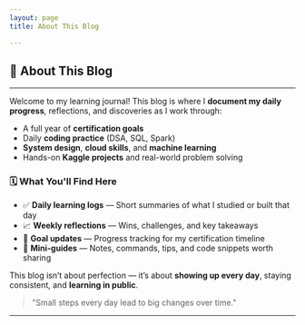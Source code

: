 ```yaml
---
layout: page
title: About This Blog

---
```


## 📘 About This Blog
---
Welcome to my learning journal! This blog is where I **document my daily progress**, reflections, and discoveries as I work through:

- A full year of **certification goals**
- Daily **coding practice** (DSA, SQL, Spark)
- **System design**, **cloud skills**, and **machine learning**
- Hands-on **Kaggle projects** and real-world problem solving

### 🗓️ What You'll Find Here

- ✅ **Daily learning logs** — Short summaries of what I studied or built that day
- 📈 **Weekly reflections** — Wins, challenges, and key takeaways
- 🎯 **Goal updates** — Progress tracking for my certification timeline
- 🧠 **Mini-guides** — Notes, commands, tips, and code snippets worth sharing

This blog isn’t about perfection — it’s about **showing up every day**, staying consistent, and **learning in public**.

> "Small steps every day lead to big changes over time."

---
